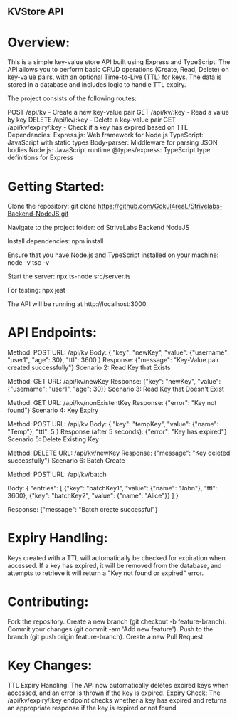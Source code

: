 ## KVStore API

# Overview:
This is a simple key-value store API built using Express and TypeScript. The API allows you to perform basic CRUD operations (Create, Read, Delete) on key-value pairs, with an optional Time-to-Live (TTL) for keys. The data is stored in a database and includes logic to handle TTL expiry.

The project consists of the following routes:

POST /api/kv - Create a new key-value pair
GET /api/kv/:key - Read a value by key
DELETE /api/kv/:key - Delete a key-value pair
GET /api/kv/expiry/:key - Check if a key has expired based on TTL
Dependencies:
Express.js: Web framework for Node.js
TypeScript: JavaScript with static types
Body-parser: Middleware for parsing JSON bodies
Node.js: JavaScript runtime
@types/express: TypeScript type definitions for Express

# Getting Started:

Clone the repository:
git clone https://github.com/Gokul4reaL/Strivelabs-Backend-NodeJS.git

Navigate to the project folder:
cd StriveLabs Backend NodeJS

Install dependencies:
npm install

Ensure that you have Node.js and TypeScript installed on your machine:
node -v
tsc -v

Start the server:
npx ts-node src/server.ts

For testing:
npx jest

The API will be running at http://localhost:3000.

# API Endpoints:

Method: POST
URL: /api/kv
Body: { "key": "newKey", "value": {"username": "user1", "age": 30}, "ttl": 3600 }
Response: {"message": "Key-Value pair created successfully"}
Scenario 2: Read Key that Exists

Method: GET
URL: /api/kv/newKey
Response: {"key": "newKey", "value": {"username": "user1", "age": 30}}
Scenario 3: Read Key that Doesn't Exist

Method: GET
URL: /api/kv/nonExistentKey
Response: {"error": "Key not found"}
Scenario 4: Key Expiry

Method: POST
URL: /api/kv
Body: { "key": "tempKey", "value": {"name": "Temp"}, "ttl": 5 }
Response (after 5 seconds): {"error": "Key has expired"}
Scenario 5: Delete Existing Key

Method: DELETE
URL: /api/kv/newKey
Response: {"message": "Key deleted successfully"}
Scenario 6: Batch Create

Method: POST
URL: /api/kv/batch

Body: {
  "entries": [
    {"key": "batchKey1", "value": {"name": "John"}, "ttl": 3600},
    {"key": "batchKey2", "value": {"name": "Alice"}}
  ]
}

Response: {"message": "Batch create successful"}

# Expiry Handling:
Keys created with a TTL will automatically be checked for expiration when accessed.
If a key has expired, it will be removed from the database, and attempts to retrieve it will return a "Key not found or expired" error.

# Contributing:
Fork the repository.
Create a new branch (git checkout -b feature-branch).
Commit your changes (git commit -am 'Add new feature').
Push to the branch (git push origin feature-branch).
Create a new Pull Request.

# Key Changes:
TTL Expiry Handling: The API now automatically deletes expired keys when accessed, and an error is thrown if the key is expired.
Expiry Check: The /api/kv/expiry/:key endpoint checks whether a key has expired and returns an appropriate response if the key is expired or not found.
